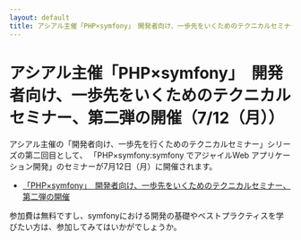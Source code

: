 ```yaml
---
layout: default
title: アシアル主催「PHP×symfony」　開発者向け、一歩先をいくためのテクニカルセミナー、第二弾の開催（7/12（月））
---
```


アシアル主催「PHP×symfony」　開発者向け、一歩先をいくためのテクニカルセミナー、第二弾の開催（7/12（月））
==========================================================================================================

アシアル主催の「開発者向け、一歩先を行くためのテクニカルセミナー」シリーズの第二回目として、
「PHP×symfony:symfony でアジャイルWeb アプリケーション開発」のセミナーが7月12日（月）に開催されます。

- [「PHP×symfony」　開発者向け、一歩先をいくためのテクニカルセミナー、第二弾の開催](http://blog.asial.co.jp/709)


参加費は無料ですし、symfonyにおける開発の基礎やベストプラクティスを学びたい方は、参加してみてはいかがでしょうか。
